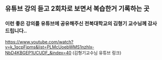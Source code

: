 ﻿## 유튜브 강의 듣고 2회차로 보면서 복습한거 기록하는 곳

### 이런 좋은 강의를 유튜브에 공유해주신 전북대학교의 김형기 교수님께 감사드립니다..

https://www.youtube.com/watch?v=k_1qcpFjpms&list=PLMcUoebWMS1nzhlx-NbD4KBGEP1UCUDF_&index=40 (김형기교수님 유튜브 링크)